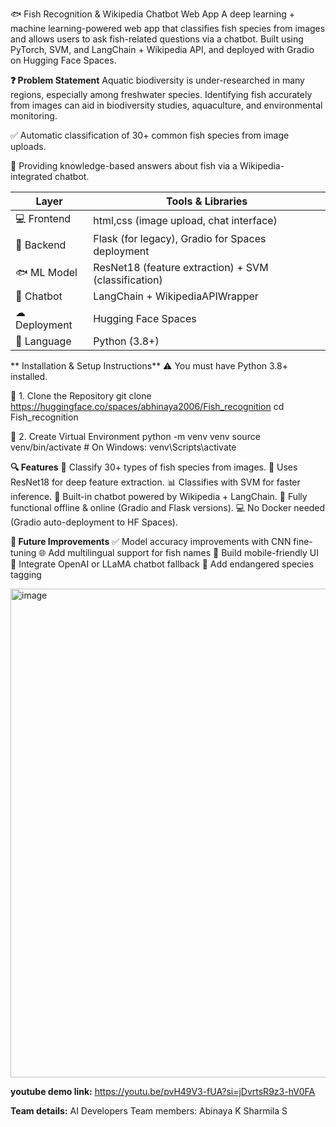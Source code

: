 🐟 Fish Recognition & Wikipedia Chatbot Web App
A deep learning + machine learning-powered web app that classifies fish species from images and allows users to ask fish-related questions via a chatbot. Built using PyTorch, SVM, and LangChain + Wikipedia API, and deployed with Gradio on Hugging Face Spaces.

**❓ Problem Statement**
Aquatic biodiversity is under-researched in many regions, especially among freshwater species. Identifying fish accurately from images can aid in biodiversity studies, aquaculture, and environmental monitoring.

✅ Automatic classification of 30+ common fish species from image uploads.

💬 Providing knowledge-based answers about fish via a Wikipedia-integrated chatbot.


| Layer        | Tools & Libraries                                    |
| ------------ | ---------------------------------------------------- |
| 💻 Frontend  | html,css (image upload, chat interface)             |
| 🧠 Backend   | Flask (for legacy), Gradio for Spaces deployment     |
| 🐟 ML Model  | ResNet18 (feature extraction) + SVM (classification) |
| 🤖 Chatbot   | LangChain + WikipediaAPIWrapper                      |
| ☁ Deployment | Hugging Face Spaces                                  |
| 🔢 Language  | Python (3.8+)                                        |

** Installation & Setup Instructions**
⚠️ You must have Python 3.8+ installed.

🔧 1. Clone the Repository
git clone https://huggingface.co/spaces/abhinaya2006/Fish_recognition
cd Fish_recognition

🐍 2. Create Virtual Environment
python -m venv venv
source venv/bin/activate  # On Windows: venv\Scripts\activate

**🔍 Features**
🎯 Classify 30+ types of fish species from images.
🧠 Uses ResNet18 for deep feature extraction.
📊 Classifies with SVM for faster inference.
🤖 Built-in chatbot powered by Wikipedia + LangChain.
🧪 Fully functional offline & online (Gradio and Flask versions).
💻 No Docker needed (Gradio auto-deployment to HF Spaces).


**📝 Future Improvements**
✅ Model accuracy improvements with CNN fine-tuning
🌐 Add multilingual support for fish names
📱 Build mobile-friendly UI
💬 Integrate OpenAI or LLaMA chatbot fallback
🐠 Add endangered species tagging

<img width="1600" height="782" alt="image" src="https://github.com/user-attachments/assets/6c99008d-7fdb-49c5-ab41-52209654d76b" />

**youtube demo link:**
https://youtu.be/pvH49V3-fUA?si=jDvrtsR9z3-hV0FA



**Team details:**
AI Developers
Team members:
Abinaya K
Sharmila S

